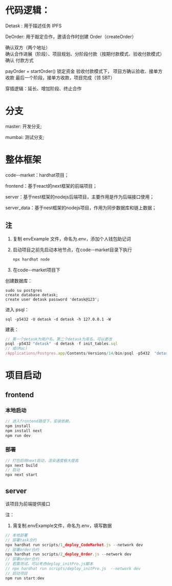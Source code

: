 # 代码逻辑：
Detask : 用于描述任务 IPFS
 
DeOrder: 用于敲定合作，邀请合作时创建 Order（createOrder）

确认双方（两个地址）  
确认合作进展（阶段）、项目规划、分阶段付款（按期付款模式、验收付款模式）
确认 付款方式

payOrder + startOrder()  锁定资金 
验收付款模式下， 项目方确认验收、接单方收款
最后一个阶段，接单方收款，项目完成（领 SBT）

穿插逻辑：延长、增加阶段、终止合作


# 分支

master: 开发分支;

mumbai: 测试分支;


# 整体框架

code--market：hardhat项目；

frontend：基于react的next框架的前端项目；

server：基于nest框架的nodejs后端项目，主要作用是作为后端接口使用；

server_data：基于nest框架的nodejs项目，作用为同步数据库和链上数据；

## 注

1. 复制 envExample 文件，命名为.env，添加个人钱包助记词

2. 启动项目之前先启动本地节点，在code--market目录下执行

   ```js
   npx hardhat node
   ```


3. 在code--market项目下

创建数据库：
```
sudo su postgres
create database detask;
create user detask password 'detask@123';

```

进入 psql： 
```
sql -p5432 -U detask -d detask -h 127.0.0.1 -W
```

建表：
   ```js
   // 第一个detask为用户名，第二个detask为库名，可以更改
   psql -p5432 "detask" -d detask -f init_tables.sql
   // 或(Mac) 
   /Applications/Postgres.app/Contents/Versions/14/bin/psql -p5432  "detask" -d detask -f init_tables.sql
   ```


# 项目启动

##  frontend

### 本地启动
```js
// 进入frontend路径下，安装依赖。
npm install
npm install next
npm run dev
```

### 部署
```js
// 打包后用next启动，渲染速度极大提高
npx next build
// 启动
npx next start
```

## server

该项目为前端提供接口

注：

1. 需复制.envExample文件，命名为.env，填写数据

```js
// 本地部署
// 部署task合约
npx hardhat run scripts/1_deploy_CodeMarket.js --network dev
// 部署order合约
npx hardhat run scripts/2_deploy_Order.js --network dev
// 部署order合约
// 若需测试，可以考虑deploy_initPro.js脚本
// npx hardhat run scripts/deploy_initPro.js  --network dev
// 启动项目
npm run start:dev
```


